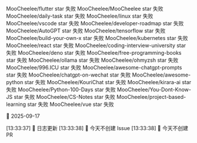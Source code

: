 MooCheelee/flutter star 失败
MooCheelee/MooCheelee star 失败
MooCheelee/daily-task star 失败
MooCheelee/linux star 失败
MooCheelee/vscode star 失败
MooCheelee/developer-roadmap star 失败
MooCheelee/AutoGPT star 失败
MooCheelee/tensorflow star 失败
MooCheelee/build-your-own-x star 失败
MooCheelee/kubernetes star 失败
MooCheelee/react star 失败
MooCheelee/coding-interview-university star 失败
MooCheelee/deno star 失败
MooCheelee/free-programming-books star 失败
MooCheelee/ollama star 失败
MooCheelee/ohmyzsh star 失败
MooCheelee/996.ICU star 失败
MooCheelee/awesome-chatgpt-prompts star 失败
MooCheelee/chatgpt-on-wechat star 失败
MooCheelee/awesome-python star 失败
MooCheelee/KouriChat star 失败
MooCheelee/kirara-ai star 失败
MooCheelee/Python-100-Days star 失败
MooCheelee/You-Dont-Know-JS star 失败
MooCheelee/CS-Notes star 失败
MooCheelee/project-based-learning star 失败
MooCheelee/vue star 失败

🌙 2025-09-17

[13:33:37] 🌱 日志更新
[13:33:38] 🌿 今天不创建 Issue
[13:33:38] 🌿 今天不创建 PR
